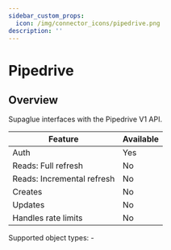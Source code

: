 ```yaml
---
sidebar_custom_props:
  icon: /img/connector_icons/pipedrive.png
description: ''
---
```


# Pipedrive

## Overview

Supaglue interfaces with the Pipedrive V1 API.

| Feature                    | Available |
| -------------------------- | --------- |
| Auth                       | Yes       |
| Reads: Full refresh        | No        |
| Reads: Incremental refresh | No        |
| Creates                    | No        |
| Updates                    | No        |
| Handles rate limits        | No        |

Supported object types: -
